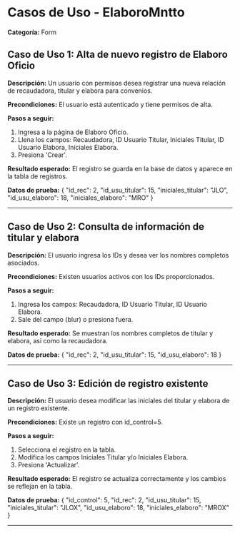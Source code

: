 # Casos de Uso - ElaboroMntto

**Categoría:** Form

## Caso de Uso 1: Alta de nuevo registro de Elaboro Oficio

**Descripción:** Un usuario con permisos desea registrar una nueva relación de recaudadora, titular y elabora para convenios.

**Precondiciones:**
El usuario está autenticado y tiene permisos de alta.

**Pasos a seguir:**
1. Ingresa a la página de Elaboro Oficio.
2. Llena los campos: Recaudadora, ID Usuario Titular, Iniciales Titular, ID Usuario Elabora, Iniciales Elabora.
3. Presiona 'Crear'.

**Resultado esperado:**
El registro se guarda en la base de datos y aparece en la tabla de registros.

**Datos de prueba:**
{ "id_rec": 2, "id_usu_titular": 15, "iniciales_titular": "JLO", "id_usu_elaboro": 18, "iniciales_elaboro": "MRO" }

---

## Caso de Uso 2: Consulta de información de titular y elabora

**Descripción:** El usuario ingresa los IDs y desea ver los nombres completos asociados.

**Precondiciones:**
Existen usuarios activos con los IDs proporcionados.

**Pasos a seguir:**
1. Ingresa los campos: Recaudadora, ID Usuario Titular, ID Usuario Elabora.
2. Sale del campo (blur) o presiona fuera.

**Resultado esperado:**
Se muestran los nombres completos de titular y elabora, así como la recaudadora.

**Datos de prueba:**
{ "id_rec": 2, "id_usu_titular": 15, "id_usu_elaboro": 18 }

---

## Caso de Uso 3: Edición de registro existente

**Descripción:** El usuario desea modificar las iniciales del titular y elabora de un registro existente.

**Precondiciones:**
Existe un registro con id_control=5.

**Pasos a seguir:**
1. Selecciona el registro en la tabla.
2. Modifica los campos Iniciales Titular y/o Iniciales Elabora.
3. Presiona 'Actualizar'.

**Resultado esperado:**
El registro se actualiza correctamente y los cambios se reflejan en la tabla.

**Datos de prueba:**
{ "id_control": 5, "id_rec": 2, "id_usu_titular": 15, "iniciales_titular": "JLOX", "id_usu_elaboro": 18, "iniciales_elaboro": "MROX" }

---

